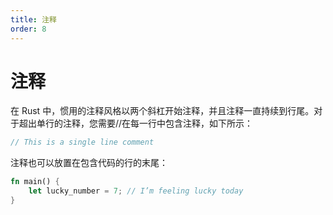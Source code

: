 ```yaml
---
title: 注释
order: 8
---
```


# 注释

在 Rust 中，惯用的注释风格以两个斜杠开始注释，并且注释一直持续到行尾。对于超出单行的注释，您需要//在每一行中包含注释，如下所示：

```rust
// This is a single line comment
```

注释也可以放置在包含代码的行的末尾：

```rust
fn main() {
    let lucky_number = 7; // I’m feeling lucky today
}
```
